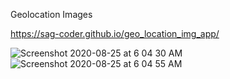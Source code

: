 Geolocation Images

https://sag-coder.github.io/geo_location_img_app/



![Screenshot 2020-08-25 at 6 04 30 AM](https://user-images.githubusercontent.com/67480644/91109864-dff54780-e699-11ea-81b1-c1dc40984fe7.png)
![Screenshot 2020-08-25 at 6 04 55 AM](https://user-images.githubusercontent.com/67480644/91109877-e8e61900-e699-11ea-8d9f-334d9b823280.png)
